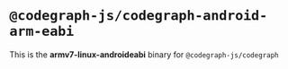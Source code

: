 # `@codegraph-js/codegraph-android-arm-eabi`

This is the **armv7-linux-androideabi** binary for `@codegraph-js/codegraph`

